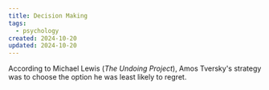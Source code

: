 ```yaml
---
title: Decision Making
tags:
  - psychology
created: 2024-10-20
updated: 2024-10-20
---
```


According to Michael Lewis (*The Undoing Project*), Amos Tversky's strategy was to choose the option he was least likely to regret.